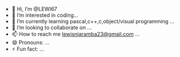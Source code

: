 - 👋 Hi, I’m @LEWI67
- 👀 I’m interested in coding...
- 🌱 I’m currently learning pascal,c++,c,object/visual programming ...
- 💞️ I’m looking to collaborate on ...
- 📫 How to reach me lewisnjaramba23@gmail.com ...
- 😄 Pronouns: ...
- ⚡ Fun fact: ...

<!---
LEWI67/LEWI67 is a ✨ special ✨ repository because its `README.md` (this file) appears on your GitHub profile.
You can click the Preview link to take a look at your changes.
--->
